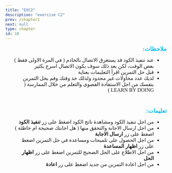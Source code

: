 ```yaml
---
title: "EXC2"
description: "exercise C2" 
prev: /chapter1
next: null
type: chapter
id: 18
---
```



<codeblock id="C2">
  
<div dir="RTL">  

<p line-height:1.5">
<strong>
<font size="4" color="#09bef3" face="cairo">
ملاحظات:
</font>
</strong>
</p>

<ul line-height:1.5">
<font size="3.5" face="cairo">
<li>
عند تنفيذ الكود قد يستغرق الاتصال بالخادم ( في المرة الاولى فقط ) بعض الوقت، لكن بعد ذلك سوف يكون الاتصال اسرع بكثير
</li>
  
<li>
قبل حل التمرين اقرأ التعليمات بعناية
</li>

<li>
لديك عدد محاولات غير محدود ولذلك خذ وقتك وقم بحل التمرين بنفسك من اجل الاستفادة القصوى والتعلم من خلال الممارسة ( LEARN BY DOING )
</li>

</font>
</ul> 


<br>
<p line-height:1.5">
<strong>
<font size="4" color="#09bef3" face="cairo">
تعليمات:
</font>
</strong>
</p>

<ul line-height:1.5">
<font size="3.5" face="cairo">
<li>
من اجل تنفيذ الكود ومشاهدة ناتج الكود اضغط على زر <strong>تنفيذ الكود</strong>
</li>
  
<li>
من اجل ارسال الاجابة والتحقق منها ( هل اجابتك صحيحة ام خاطئة ) اضغط على زر <strong>ارسال الاجابة</strong>
</li>  
  
<li>
من اجل الحصول على تلميحات ومساعدة في حل التمرين اضغط على زر <strong>اظهار المساعدة</strong> 
</li>

<li>
من اجل الاطلاع على الحل الصحيح للتمرين اضغط على زر <strong>اظهار الحل</strong>
</li>

<li>
من اجل اعادة التمرين من جديد اضغط على زر <strong>اعادة</strong>
</li>

</font>
</ul> 


</div>

</codeblock>

